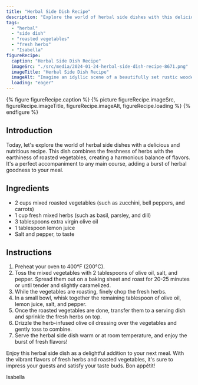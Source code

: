 ```yaml
---
title: "Herbal Side Dish Recipe"
description: "Explore the world of herbal side dishes with this delicious recipe. Roasted vegetables combine with a medley of fresh herbs, creating a burst of flavors. Perfect as an accompaniment to any main course."
tags:
  - "herbal"
  - "side dish"
  - "roasted vegetables"
  - "fresh herbs"
  - "Isabella"
figureRecipe: 
  caption: "Herbal Side Dish Recipe"
  imageSrc: "./src/media/2024-01-24-herbal-side-dish-recipe-8671.png"
  imageTitle: "Herbal Side Dish Recipe"
  imageAlt: "Imagine an idyllic scene of a beautifully set rustic wooden table, draped with a simple white linen tablecloth. Natural sunlight beams through a nearby window, casting a warm, inviting glow on the table. At the center lies a large ceramic platter carrying a vibrant medley of roasted vegetables - zucchini, bell peppers, and carrots. They're glistening with olive oil, rendered tender and slightly caramelized, testifying to their natural sweetness. What makes this ensemble truly exceptional is the liberal garnishing of finely chopped mixed herbs - the fragrant basil, the lively parsley, and the delicate dill. Their green hues contrast spectacularly with the roasted vegetables, making the plate an enticing array of colors and shapes. The aroma that permeates the air is a heady mix of earthiness from the roasted vegetables and refreshing scent from the herbs, alluding to a feast for the senses. The scene is complete with a few sprigs of fresh herbs scattered around the platter, for that extra touch of visual interest. This image invites you on a gastronomic journey, prompting you to relish nature's bounty and enjoy a moment of pure, unadulterated culinary delight."
  loading: "eager"
---
```


{% figure figureRecipe.caption %}
{% picture figureRecipe.imageSrc, figureRecipe.imageTitle, figureRecipe.imageAlt, figureRecipe.loading %}
{% endfigure %}

## Introduction

Today, let's explore the world of herbal side dishes with a delicious and nutritious recipe. This dish combines the freshness of herbs with the earthiness of roasted vegetables, creating a harmonious balance of flavors. It's a perfect accompaniment to any main course, adding a burst of herbal goodness to your meal.

## Ingredients

- 2 cups mixed roasted vegetables (such as zucchini, bell peppers, and carrots)
- 1 cup fresh mixed herbs (such as basil, parsley, and dill)
- 3 tablespoons extra virgin olive oil
- 1 tablespoon lemon juice
- Salt and pepper, to taste

## Instructions

1. Preheat your oven to 400°F (200°C).
2. Toss the mixed vegetables with 2 tablespoons of olive oil, salt, and pepper. Spread them out on a baking sheet and roast for 20-25 minutes or until tender and slightly caramelized.
3. While the vegetables are roasting, finely chop the fresh herbs.
4. In a small bowl, whisk together the remaining tablespoon of olive oil, lemon juice, salt, and pepper.
5. Once the roasted vegetables are done, transfer them to a serving dish and sprinkle the fresh herbs on top.
6. Drizzle the herb-infused olive oil dressing over the vegetables and gently toss to combine.
7. Serve the herbal side dish warm or at room temperature, and enjoy the burst of fresh flavors!

Enjoy this herbal side dish as a delightful addition to your next meal. With the vibrant flavors of fresh herbs and roasted vegetables, it's sure to impress your guests and satisfy your taste buds. Bon appétit!

Isabella

